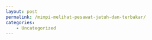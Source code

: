 ```yaml
---
layout: post
permalink: /mimpi-melihat-pesawat-jatuh-dan-terbakar/
categories:
    - Uncategorized
---
```


